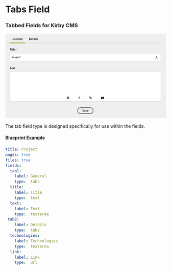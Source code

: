 # Tabs Field
### Tabbed Fields for Kirby CMS

![Tabs](/tabfield.png)

The tab field type is designed specifically for use within the fields.

#### Blueprint Example
``` YAML
title: Project
pages: true
files: true
fields:
  tab1:
    label: General
    type:  tabs
  title:
    label: Title
    type:  text
  text:
    label: Text
    type:  textarea
 tab2:
    label: Details
    type:  tabs
  technologies:
    label: Technologies
    type:  textarea
  link:
    label: Link
    type:  url
```
